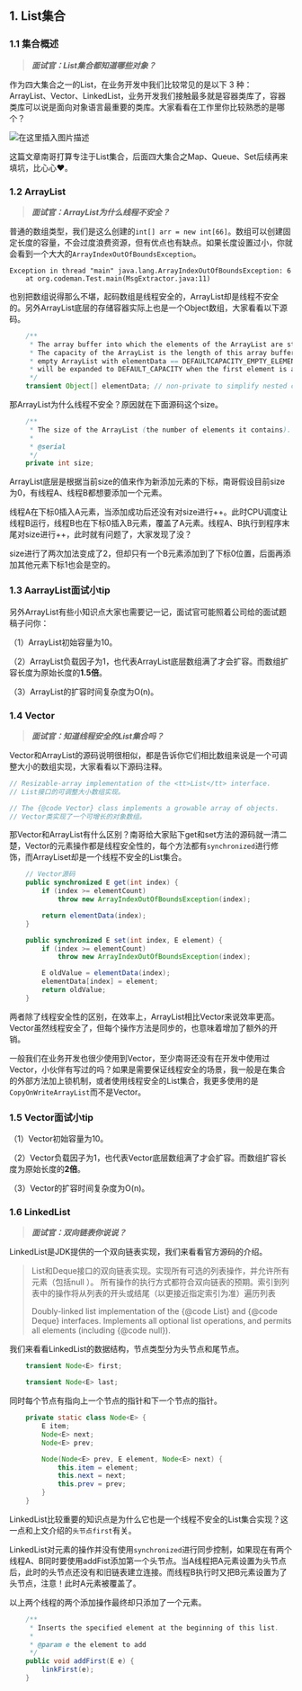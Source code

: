 ## 1. List集合

### 1.1 集合概述

> ***面试官：List集合都知道哪些对象？***

作为四大集合之一的List，在业务开发中我们比较常见的是以下 3 种：ArrayList、Vector、LinkedList，业务开发我们接触最多就是容器类库了，容器类库可以说是面向对象语言最重要的类库。大家看看在工作里你比较熟悉的是哪个？

![在这里插入图片描述](https://i-blog.csdnimg.cn/direct/e58fd12731e74a0ea08249642dcdae83.png#pic_center)


这篇文章南哥打算专注于List集合，后面四大集合之Map、Queue、Set后续再来填坑，比心心♥。

### 1.2 ArrayList

> ***面试官：ArrayList为什么线程不安全？***

普通的数组类型，我们是这么创建的`int[] arr = new int[66]`。数组可以创建固定长度的容量，不会过度浪费资源，但有优点也有缺点。如果长度设置过小，你就会看到一个大大的`ArrayIndexOutOfBoundsException`。

```shell
Exception in thread "main" java.lang.ArrayIndexOutOfBoundsException: 6
	at org.codeman.Test.main(MsgExtractor.java:11)
```

也别把数组说得那么不堪，起码数组是线程安全的，ArrayList却是线程不安全的。另外ArrayList底层的存储容器实际上也是一个Object数组，大家看看以下源码。

```java
    /**
     * The array buffer into which the elements of the ArrayList are stored.
     * The capacity of the ArrayList is the length of this array buffer. Any
     * empty ArrayList with elementData == DEFAULTCAPACITY_EMPTY_ELEMENTDATA
     * will be expanded to DEFAULT_CAPACITY when the first element is added.
     */
    transient Object[] elementData; // non-private to simplify nested class access
```

那ArrayList为什么线程不安全？原因就在下面源码这个size。

```java
    /**
     * The size of the ArrayList (the number of elements it contains).
     *
     * @serial
     */
    private int size;
```

ArrayList底层是根据当前size的值来作为新添加元素的下标，南哥假设目前size为0，有线程A、线程B都想要添加一个元素。

线程A在下标0插入A元素，当添加成功后还没有对size进行++。此时CPU调度让线程B运行，线程B也在下标0插入B元素，覆盖了A元素。线程A、B执行到程序末尾对size进行++，此时就有问题了，大家发现了没？

size进行了两次加法变成了2，但却只有一个B元素添加到了下标0位置，后面再添加其他元素下标1也会是空的。

### 1.3 AarrayList面试小tip

另外ArrayList有些小知识点大家也需要记一记，面试官可能照着公司给的面试题稿子问你：

（1）ArrayList初始容量为10。

（2）ArrayList负载因子为1，也代表ArrayList底层数组满了才会扩容。而数组扩容长度为原始长度的**1.5倍**。

（3）ArrayList的扩容时间复杂度为O(n)。



### 1.4 Vector

> ***面试官：知道线程安全的List集合吗？***

Vector和ArrayList的源码说明很相似，都是告诉你它们相比数组来说是一个可调整大小的数组实现，大家看看以下源码注释。

```java
// Resizable-array implementation of the <tt>List</tt> interface.
// List接口的可调整大小数组实现。
```

```java
// The {@code Vector} class implements a growable array of objects.
// Vector类实现了一个可增长的对象数组。
```

那Vector和ArrayList有什么区别？南哥给大家贴下get和set方法的源码就一清二楚，Vector的元素操作都是线程安全性的，每个方法都有`synchronized`进行修饰，而ArrayLiset却是一个线程不安全的List集合。

```java
    // Vector源码
    public synchronized E get(int index) {
        if (index >= elementCount)
            throw new ArrayIndexOutOfBoundsException(index);

        return elementData(index);
    }

    public synchronized E set(int index, E element) {
        if (index >= elementCount)
            throw new ArrayIndexOutOfBoundsException(index);

        E oldValue = elementData(index);
        elementData[index] = element;
        return oldValue;
    }
```

两者除了线程安全性的区别，在效率上，ArrayList相比Vector来说效率更高。Vector虽然线程安全了，但每个操作方法是同步的，也意味着增加了额外的开销。

一般我们在业务开发也很少使用到Vector，至少南哥还没有在开发中使用过Vector，小伙伴有写过的吗？如果是需要保证线程安全的场景，我一般是在集合的外部方法加上锁机制，或者使用线程安全的List集合，我更多使用的是`CopyOnWriteArrayList`而不是Vector。

### 1.5 Vector面试小tip

（1）Vector初始容量为10。

（2）Vector负载因子为1，也代表Vector底层数组满了才会扩容。而数组扩容长度为原始长度的**2倍**。

（3）Vector的扩容时间复杂度为O(n)。

### 1.6 LinkedList

> ***面试官：双向链表你说说？***

LinkedList是JDK提供的一个双向链表实现，我们来看看官方源码的介绍。

> List和Deque接口的双向链表实现。实现所有可选的列表操作，并允许所有元素（包括null ）。
> 所有操作的执行方式都符合双向链表的预期。索引到列表中的操作将从列表的开头或结尾（以更接近指定索引为准）遍历列表
>
> Doubly-linked list implementation of the {@code List} and {@code Deque} interfaces.  Implements all optional list operations, and permits all elements (including {@code null}).

我们来看看LinkedList的数据结构，节点类型分为头节点和尾节点。

```java
    transient Node<E> first;

    transient Node<E> last;
```

同时每个节点有指向上一个节点的指针和下一个节点的指针。

```java
    private static class Node<E> {
        E item;
        Node<E> next;
        Node<E> prev;

        Node(Node<E> prev, E element, Node<E> next) {
            this.item = element;
            this.next = next;
            this.prev = prev;
        }
    }
```

LinkedList比较重要的知识点是为什么它也是一个线程不安全的List集合实现？这一点和上文介绍的`头节点first`有关。

LinkedList对元素的操作并没有使用`synchronized`进行同步控制，如果现在有两个线程A、B同时要使用addFist添加第一个头节点。当A线程把A元素设置为头节点后，此时的头节点还没有和旧链表建立连接。而线程B执行时又把B元素设置为了头节点，注意！此时A元素被覆盖了。

以上两个线程的两个添加操作最终却只添加了一个元素。

```java
    /**
     * Inserts the specified element at the beginning of this list.
     *
     * @param e the element to add
     */
    public void addFirst(E e) {
        linkFirst(e);
    }
```